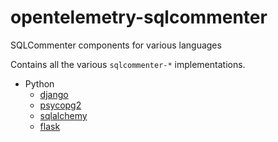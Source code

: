 # opentelemetry-sqlcommenter
SQLCommenter components for various languages

Contains all the various `sqlcommenter-*` implementations.

-  Python
    -  [django](python/django/)
    -  [psycopg2](python/psycopg2/)
    -  [sqlalchemy](python/SQLAlchemy/)
    -  [flask](python/flask/)
